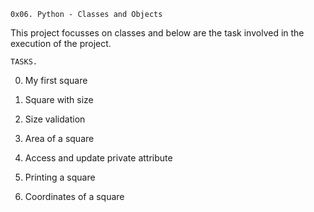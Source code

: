 	0x06. Python - Classes and Objects

This project focusses on classes and below are the task
involved in the execution of the project.

	TASKS.
0. My first square

1. Square with size

2. Size validation

3. Area of a square

4. Access and update private attribute

5. Printing a square

6. Coordinates of a square


